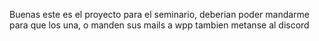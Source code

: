 Buenas este es el proyecto para el seminario, deberian poder mandarme para que los una, o manden sus mails a wpp
tambien metanse al discord

